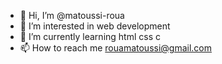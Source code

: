 - 👋 Hi, I’m @matoussi-roua
- 👀 I’m interested in web development
- 🌱 I’m currently learning html css c 
- 📫 How to reach me rouamatoussi@gmail.com

<!---
mattoussi-roua/mattoussi-roua is a ✨ special ✨ repository because its `README.md` (this file) appears on your GitHub profile.
You can click the Preview link to take a look at your changes.
--->

